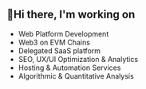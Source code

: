 ## 👋Hi there, I'm working on
- Web Platform Development
- Web3 on EVM Chains
- Delegated SaaS platform
- SEO, UX/UI Optimization & Analytics
- Hosting & Automation Services
- Algorithmic & Quantitative Analysis

